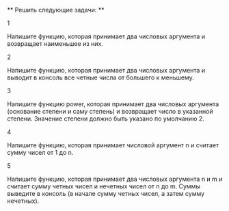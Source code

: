** Решить следующие задачи:
**

1

Напишите функцию, которая принимает два числовых аргумента и возвращает наименьшее из них.

2

Напишите функцию, которая принимает два числовых аргумента и выводит в консоль все четные числа от большего к меньшему.

3

Напишите функцию power, которая принимает два числовых аргумента (основание степени и саму степень) и возвращает число в указанной степени. Значение степени должно быть указано по умолчанию 2.

4

Напишите функцию, которая принимает числовой аргумент n и считает сумму чисел от 1 до n.

5

Напишите функцию, которая принимает два числовых аргумента n и m и считает сумму четных чисел и нечетных чисел от n до m. Суммы выведите в консоль (в начале сумму четных чисел, а затем сумму нечетных).